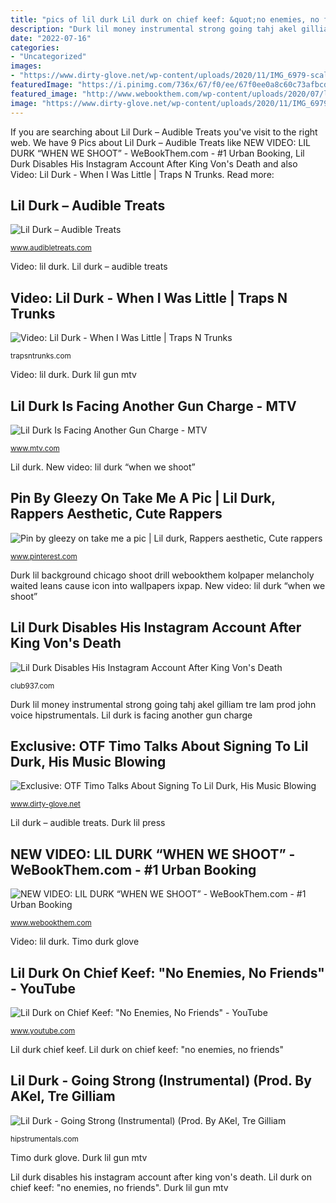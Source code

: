 ```yaml
---
title: "pics of lil durk Lil durk on chief keef: &quot;no enemies, no friends&quot;"
description: "Durk lil money instrumental strong going tahj akel gilliam tre lam prod john voice hipstrumentals"
date: "2022-07-16"
categories:
- "Uncategorized"
images:
- "https://www.dirty-glove.net/wp-content/uploads/2020/11/IMG_6979-scaled.jpg"
featuredImage: "https://i.pinimg.com/736x/67/f0/ee/67f0ee0a8c60c73afbcdd6a0a25efee8.jpg"
featured_image: "http://www.webookthem.com/wp-content/uploads/2020/07/lil_durk_by_armando_esteves_web-683x1024.jpg"
image: "https://www.dirty-glove.net/wp-content/uploads/2020/11/IMG_6979-scaled.jpg"
---
```


If you are searching about Lil Durk – Audible Treats you've visit to the right web. We have 9 Pics about Lil Durk – Audible Treats like NEW VIDEO: LIL DURK “WHEN WE SHOOT” - WeBookThem.com - #1 Urban Booking, Lil Durk Disables His Instagram Account After King Von&#039;s Death and also Video: Lil Durk - When I Was Little | Traps N Trunks. Read more:

## Lil Durk – Audible Treats

![Lil Durk – Audible Treats](http://www.audibletreats.com/wp-content/uploads/2017/08/durk-spuddsmckenzie4-762x1024.jpeg "Durk lil money instrumental strong going tahj akel gilliam tre lam prod john voice hipstrumentals")

<small>www.audibletreats.com</small>

Video: lil durk. Lil durk – audible treats

## Video: Lil Durk - When I Was Little | Traps N Trunks

![Video: Lil Durk - When I Was Little | Traps N Trunks](https://trapsntrunks.com/wp-content/uploads/2018/04/video-lil-durk-when-i-was-little.jpg "Lil durk chief keef")

<small>trapsntrunks.com</small>

Video: lil durk. Durk lil gun mtv

## Lil Durk Is Facing Another Gun Charge - MTV

![Lil Durk Is Facing Another Gun Charge - MTV](https://mtv.mtvnimages.com/uri/mgid:ao:image:mtv.com:89287?quality=0.8&amp;format=jpg&amp;width=1440&amp;height=810&amp;.jpg "Lil durk is facing another gun charge")

<small>www.mtv.com</small>

Lil durk. New video: lil durk “when we shoot”

## Pin By Gleezy On Take Me A Pic | Lil Durk, Rappers Aesthetic, Cute Rappers

![Pin by gleezy on take me a pic | Lil durk, Rappers aesthetic, Cute rappers](https://i.pinimg.com/736x/67/f0/ee/67f0ee0a8c60c73afbcdd6a0a25efee8.jpg "Exclusive: otf timo talks about signing to lil durk, his music blowing")

<small>www.pinterest.com</small>

Durk lil background chicago shoot drill webookthem kolpaper melancholy waited leans cause icon into wallpapers ixpap. New video: lil durk “when we shoot”

## Lil Durk Disables His Instagram Account After King Von&#039;s Death

![Lil Durk Disables His Instagram Account After King Von&#039;s Death](https://townsquare.media/site/812/files/2020/11/Lil-Durk-King-Von.jpg?w=1200&amp;h=0&amp;zc=1&amp;s=0&amp;a=t&amp;q=89 "Lil durk on chief keef: &quot;no enemies, no friends&quot;")

<small>club937.com</small>

Durk lil money instrumental strong going tahj akel gilliam tre lam prod john voice hipstrumentals. Lil durk is facing another gun charge

## Exclusive: OTF Timo Talks About Signing To Lil Durk, His Music Blowing

![Exclusive: OTF Timo Talks About Signing To Lil Durk, His Music Blowing](https://www.dirty-glove.net/wp-content/uploads/2020/11/IMG_6979-scaled.jpg "Durk lil money instrumental strong going tahj akel gilliam tre lam prod john voice hipstrumentals")

<small>www.dirty-glove.net</small>

Lil durk – audible treats. Durk lil press

## NEW VIDEO: LIL DURK “WHEN WE SHOOT” - WeBookThem.com - #1 Urban Booking

![NEW VIDEO: LIL DURK “WHEN WE SHOOT” - WeBookThem.com - #1 Urban Booking](http://www.webookthem.com/wp-content/uploads/2020/07/lil_durk_by_armando_esteves_web-683x1024.jpg "Durk lil background chicago shoot drill webookthem kolpaper melancholy waited leans cause icon into wallpapers ixpap")

<small>www.webookthem.com</small>

Video: lil durk. Timo durk glove

## Lil Durk On Chief Keef: &quot;No Enemies, No Friends&quot; - YouTube

![Lil Durk on Chief Keef: &quot;No Enemies, No Friends&quot; - YouTube](http://i.ytimg.com/vi/Q1wOIs5SGwk/maxresdefault.jpg "Exclusive: otf timo talks about signing to lil durk, his music blowing")

<small>www.youtube.com</small>

Lil durk chief keef. Lil durk on chief keef: &quot;no enemies, no friends&quot;

## Lil Durk - Going Strong (Instrumental) (Prod. By AKel, Tre Gilliam

![Lil Durk - Going Strong (Instrumental) (Prod. By AKel, Tre Gilliam](https://hipstrumentals.com/wp-content/uploads/2020/12/Lil-Durk-The-Voice.jpg "Video: lil durk")

<small>hipstrumentals.com</small>

Timo durk glove. Durk lil gun mtv

Lil durk disables his instagram account after king von&#039;s death. Lil durk on chief keef: &quot;no enemies, no friends&quot;. Durk lil gun mtv
